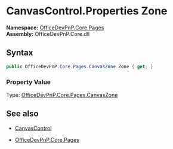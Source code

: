 # CanvasControl.Properties Zone
**Namespace:** [OfficeDevPnP.Core.Pages](OfficeDevPnP.Core.Pages.md)  
**Assembly:** OfficeDevPnP.Core.dll  
## Syntax
```C#
public OfficeDevPnP.Core.Pages.CanvasZone Zone { get; }
```

### Property Value
Type: [OfficeDevPnP.Core.Pages.CanvasZone](OfficeDevPnP.Core.Pages.CanvasZone.md) 

## See also
- [CanvasControl](CanvasControl.md) 

- [OfficeDevPnP.Core.Pages](OfficeDevPnP.Core.Pages.md)
